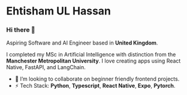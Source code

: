 # Ehtisham UL Hassan

### Hi there 👋
Aspiring Software and AI Engineer based in **United Kingdom**.

I completed my MSc in Artificial Intelligence with distinction from the **Manchester Metropolitan University**. I love creating apps using React Native, FastAPI, and LangChain.
- 👯 I’m looking to collaborate on beginner friendly frontend projects.
- ⚡ Tech Stack: **Python**, **Typescript**, **React Native**, **Expo**, **Pytorch**.
